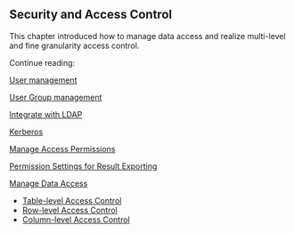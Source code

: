 ## Security and Access Control

This chapter introduced how to manage data access and realize multi-level and fine granularity access control.

Continue reading:

[User management](user.en.md)

[User Group management](group.en.md)

[Integrate with LDAP](ldap.en.md)

[Kerberos](kerberos.en.md)

[Manage Access Permissions](acl.en.md)

[Permission Settings for Result Exporting](query_result_export.en.md)

[Manage Data Access](data_access_control.en.md)

- [Table-level Access Control](table.en.md)
- [Row-level Access Control](row.en.md)
- [Column-level Access Control](column.en.md)
